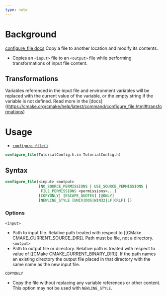 ```yaml
---
type: note
---
```

# Background
[configure_file docs](https://cmake.org/cmake/help/latest/command/configure_file.html)
Copy a file to another location and modify its contents. 
- Copies an `<input>` file to an `<output>` file while performing transformations of input file content. 

## Transformations
Variables referenced in the input file and environment variables will be replaced with the current value of the variable, or the empty string if the variable is not defined. Read more in the [docs]((https://cmake.org/cmake/help/latest/command/configure_file.html#transformations)
# Usage
- [`configure_file()`](https://cmake.org/cmake/help/latest/command/configure_file.html#command:configure_file "configure_file")
```cmake
configure_file(TutorialConfig.h.in TutorialConfig.h)
```
## Syntax
```cmake
configure_file(<input> <output>
               [NO_SOURCE_PERMISSIONS | USE_SOURCE_PERMISSIONS |
                FILE_PERMISSIONS <permissions>...]
               [COPYONLY] [ESCAPE_QUOTES] [@ONLY]
               [NEWLINE_STYLE [UNIX|DOS|WIN32|LF|CRLF] ])
```
### Options
`<input>`
- Path to input file. Relative path treated with respect to [[CMake CMAKE_CURRENT_SOURCE_DIR]]. Path must be file, not a directory.
`<output>`
- Path to output file or directory. Relative path is treated with respect to value of [[CMake CMAKE_CURRENT_BINARY_DIR]]. If the path names an existing directory the output file placed in that directory with the same name as the new input file. 

`COPYONLY`
- Copy the file without replacing any variable references or other content. This option may not be used with `NEWLINE_STYLE`.
